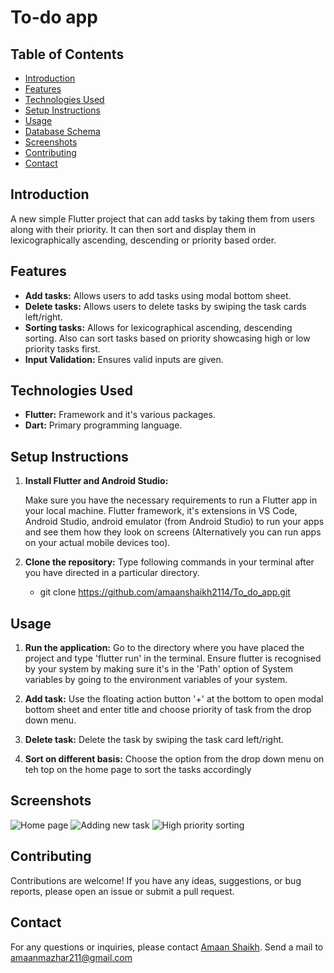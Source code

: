 # To-do app

## Table of Contents
- [Introduction](#introduction)
- [Features](#features)
- [Technologies Used](#technologies-used)
- [Setup Instructions](#setup-instructions)
- [Usage](#usage)
- [Database Schema](#database-schema)
- [Screenshots](#screenshots)
- [Contributing](#contributing)
- [Contact](#contact)

## Introduction
A new simple Flutter project that can add tasks by taking them from users along with their priority. It can then sort and display them in lexicographically ascending, descending or priority based order.

## Features
- **Add tasks:** Allows users to add tasks using modal bottom sheet.
- **Delete tasks:** Allows users to delete tasks by swiping the task cards left/right.
- **Sorting tasks:** Allows for lexicographical ascending, descending sorting. Also can sort tasks based on priority showcasing high or low priority tasks first.
- **Input Validation:** Ensures valid inputs are given.

## Technologies Used
- **Flutter:** Framework and it's various packages.
- **Dart:** Primary programming language.

## Setup Instructions
1. **Install Flutter and Android Studio:**
    
    Make sure you have the necessary requirements to run a Flutter app in your local machine. Flutter framework, it's extensions in VS Code, Android Studio, android emulator (from Android Studio) to run your apps and see them how they look on screens (Alternatively you can run apps on your actual mobile devices too).

2. **Clone the repository:**
   Type following commands in your terminal after you have directed in a particular directory.
   
   - git clone https://github.com/amaanshaikh2114/To_do_app.git
    

## Usage
1. **Run the application:**
    Go to the directory where you have placed the project and type 'flutter run' in the terminal. Ensure flutter is recognised by your system by making sure it's in the 'Path' option of System variables by going to the environment variables of your system.
    

2. **Add task:**
    Use the floating action button '+' at the bottom to open modal bottom sheet and enter title and choose priority of task from the drop down menu.

3. **Delete task:**
    Delete the task by swiping the task card left/right.

4. **Sort on different basis:**
    Choose the option from the drop down menu on teh top on the home page to sort the tasks accordingly 

## Screenshots
![Home page](screenshots/home_page.png)
![Adding new task](screenshots/new_task_page.png)
![High priority sorting](screenshots/high_priority_ordering.png)


## Contributing
Contributions are welcome! If you have any ideas, suggestions, or bug reports, please open an issue or submit a pull request.

## Contact
For any questions or inquiries, please contact [Amaan Shaikh](mailto:amaanmazhar211@gmail.com). Send a mail to amaanmazhar211@gmail.com
